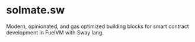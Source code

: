 # solmate.sw
Modern, opinionated, and gas optimized building blocks for smart contract development in FuelVM with Sway lang.
